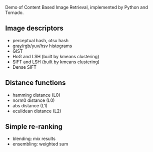 Demo of Content Based Image Retrieval, implemented by Python and Tornado.

## Image descriptors

* perceptual hash, otsu hash
* gray/rgb/yuv/hsv histograms
* GIST
* HoG and LSH (built by kmeans clustering)
* SIFT and LSH (built by kmeans clustering)
* Dense SIFT

## Distance functions

* hamming distance (L0)
* norm0 distance (L0)
* abs distance (L1)
* eculidean distance (L2)

## Simple re-ranking

* blending: mix results
* ensembling: weighted sum

